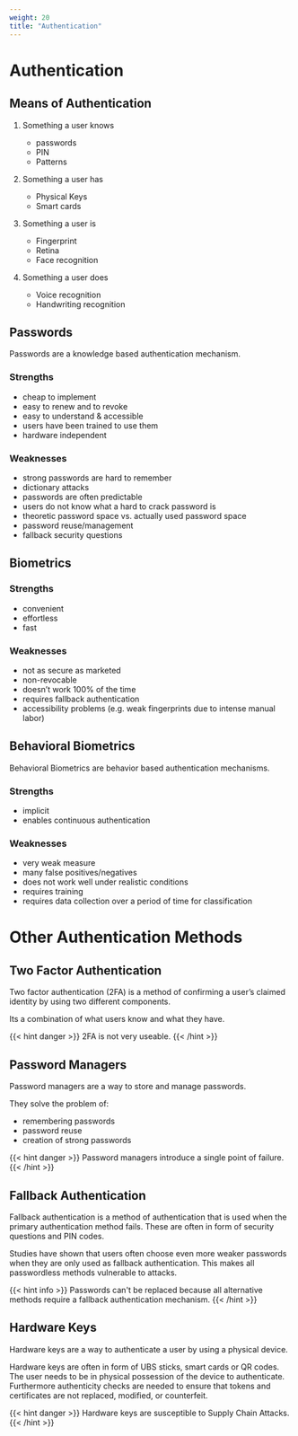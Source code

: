 ```yaml
---
weight: 20
title: "Authentication"
---
```


# Authentication

## Means of Authentication

1. Something a user knows

   - passwords
   - PIN
   - Patterns

2. Something a user has

    - Physical Keys
    - Smart cards

3. Something a user is

   - Fingerprint
   - Retina
   - Face recognition

4. Something a user does

   - Voice recognition
   - Handwriting recognition

## Passwords

Passwords are a knowledge based authentication mechanism.

### Strengths

- cheap to implement
- easy to renew and to revoke
- easy to understand & accessible
- users have been trained to use them
- hardware independent

### Weaknesses

- strong passwords are hard to remember
- dictionary attacks
- passwords are often predictable
- users do not know what a hard to crack password is
- theoretic password space vs. actually used password space
- password reuse/management
- fallback security questions

## Biometrics

### Strengths

- convenient
- effortless
- fast

### Weaknesses

- not as secure as marketed
- non-revocable
- doesn’t work 100% of the time
- requires fallback authentication
- accessibility problems (e.g. weak fingerprints due to intense manual labor)

## Behavioral Biometrics

Behavioral Biometrics are behavior based authentication mechanisms.

### Strengths

- implicit
- enables continuous authentication

### Weaknesses

- very weak measure
- many false positives/negatives
- does not work well under realistic conditions
- requires training
- requires data collection over a period of time for classification

# Other Authentication Methods

## Two Factor Authentication

Two factor authentication (2FA) is a method of confirming a user’s claimed identity by using two different components.

Its a combination of what users know and what they have.

{{< hint danger >}}
2FA is not very useable.
{{< /hint >}}

## Password Managers

Password managers are a way to store and manage passwords.

They solve the problem of:

- remembering passwords
- password reuse
- creation of strong passwords

{{< hint danger >}}
Password managers introduce a single point of failure.
{{< /hint >}}

## Fallback Authentication

Fallback authentication is a method of authentication that is used when the primary authentication method fails. These are often in form of security questions and PIN codes.

Studies have shown that users often choose even more weaker passwords when they are only used as fallback authentication. This makes all passwordless methods vulnerable to attacks.

{{< hint info >}}
Passwords can't be replaced because all alternative methods require a fallback authentication mechanism.
{{< /hint >}}

## Hardware Keys

Hardware keys are a way to authenticate a user by using a physical device.

Hardware keys are often in form of UBS sticks, smart cards or QR codes. The user needs to be in physical possession of the device to authenticate. Furthermore authenticity checks are needed to ensure that tokens and certificates are not replaced, modified, or counterfeit.

{{< hint danger >}}
Hardware keys are susceptible to Supply Chain Attacks.
{{< /hint >}}

<!-- # Evaluating Authentication Schemes

## Usability

- Memorywise-Effortless
- Scalable-for-Users
- Nothing-to-Carry
- Physically-Effortless
- Easy-to-Learn
- Efficient-to-Use
- Infrequent-Errors
- Easy-Recovery-from-Loss

## Dependability

- Accessible
- Negligible-Cost-per-User
- Server-Compatible
- Mature
- Non-Proprietary

## Security

- Resilient-to-Physical-Observation
- Resilient-to-Targeted-Impersonation
- Resilient-to-Throttled-Guessing
- Resilient-to-Unthrottled-Guessing
- Resilient-to-Internal-Observation
- Resilient-to-Leaks-from-Other-Verifiers
- Resilient-to-Phishing
- Resilient-toTheft
- No-Trusted-Third-Party
- Requiring-Explicit-Consent
- Unlinkable -->

